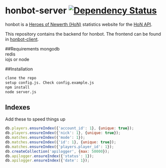 honbot-server [![Dependency Status](https://david-dm.org/scttcper/honbot-server.svg)](https://david-dm.org/scttcper/honbot-server)
=============
honbot is a [Heroes of Newerth (HoN)](http://www.heroesofnewerth.com/) statistics website for the [HoN API](http://api.heroesofnewerth.com/).

This repository contains the backend for honbot. The frontend can be found in [honbot-client](https://github.com/scttcper/honbot-client).

##Requirements
mongodb  
redis  
iojs or node  


##Installation
```bash
clone the repo
setup config.js. Check config.example.js
npm install
node server.js
```


## Indexes
Add these to speed things up
```javascript
db.players.ensureIndex({'account_id': 1}, {unique: true});
db.players.ensureIndex({'nick': 1}, {unique: true});
db.matches.ensureIndex({'mode': 1});
db.matches.ensureIndex({'id': 1}, {unique: true});
db.matches.ensureIndex({'players.player_id': 1});
db.createCollection('apilogger', {max: 50000});
db.apilogger.ensureIndex({'status': 1});
db.apilogger.ensureIndex({'date': 1});
```